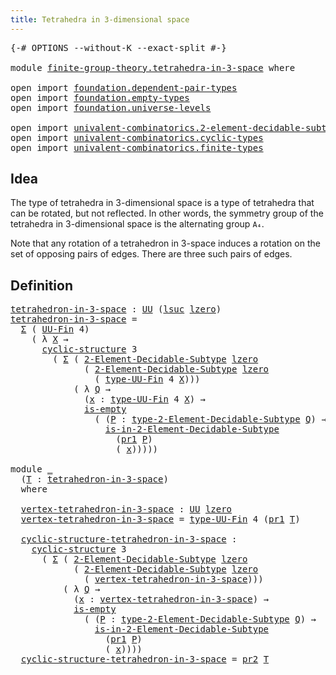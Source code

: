 ```yaml
---
title: Tetrahedra in 3-dimensional space
---
```


<pre class="Agda"><a id="59" class="Symbol">{-#</a> <a id="63" class="Keyword">OPTIONS</a> <a id="71" class="Pragma">--without-K</a> <a id="83" class="Pragma">--exact-split</a> <a id="97" class="Symbol">#-}</a>

<a id="102" class="Keyword">module</a> <a id="109" href="finite-group-theory.tetrahedra-in-3-space.html" class="Module">finite-group-theory.tetrahedra-in-3-space</a> <a id="151" class="Keyword">where</a>

<a id="158" class="Keyword">open</a> <a id="163" class="Keyword">import</a> <a id="170" href="foundation.dependent-pair-types.html" class="Module">foundation.dependent-pair-types</a>
<a id="202" class="Keyword">open</a> <a id="207" class="Keyword">import</a> <a id="214" href="foundation.empty-types.html" class="Module">foundation.empty-types</a>
<a id="237" class="Keyword">open</a> <a id="242" class="Keyword">import</a> <a id="249" href="foundation.universe-levels.html" class="Module">foundation.universe-levels</a>

<a id="277" class="Keyword">open</a> <a id="282" class="Keyword">import</a> <a id="289" href="univalent-combinatorics.2-element-decidable-subtypes.html" class="Module">univalent-combinatorics.2-element-decidable-subtypes</a>
<a id="342" class="Keyword">open</a> <a id="347" class="Keyword">import</a> <a id="354" href="univalent-combinatorics.cyclic-types.html" class="Module">univalent-combinatorics.cyclic-types</a>
<a id="391" class="Keyword">open</a> <a id="396" class="Keyword">import</a> <a id="403" href="univalent-combinatorics.finite-types.html" class="Module">univalent-combinatorics.finite-types</a>
</pre>
## Idea

The type of tetrahedra in 3-dimensional space is a type of tetrahedra that can be rotated, but not reflected. In other words, the symmetry group of the tetrahedra in 3-dimensional space is the alternating group `A₄`.

Note that any rotation of a tetrahedron in 3-space induces a rotation on the set of opposing pairs of edges. There are three such pairs of edges.

## Definition

<pre class="Agda"><a id="tetrahedron-in-3-space"></a><a id="842" href="finite-group-theory.tetrahedra-in-3-space.html#842" class="Function">tetrahedron-in-3-space</a> <a id="865" class="Symbol">:</a> <a id="867" href="foundation-core.universe-levels.html#235" class="Primitive">UU</a> <a id="870" class="Symbol">(</a><a id="871" href="Agda.Primitive.html#780" class="Primitive">lsuc</a> <a id="876" href="Agda.Primitive.html#764" class="Primitive">lzero</a><a id="881" class="Symbol">)</a>
<a id="883" href="finite-group-theory.tetrahedra-in-3-space.html#842" class="Function">tetrahedron-in-3-space</a> <a id="906" class="Symbol">=</a>
  <a id="910" href="foundation-core.dependent-pair-types.html#515" class="Record">Σ</a> <a id="912" class="Symbol">(</a> <a id="914" href="univalent-combinatorics.finite-types.html#5856" class="Function">UU-Fin</a> <a id="921" class="Number">4</a><a id="922" class="Symbol">)</a>
    <a id="928" class="Symbol">(</a> <a id="930" class="Symbol">λ</a> <a id="932" href="finite-group-theory.tetrahedra-in-3-space.html#932" class="Bound">X</a> <a id="934" class="Symbol">→</a>
      <a id="942" href="univalent-combinatorics.cyclic-types.html#5278" class="Function">cyclic-structure</a> <a id="959" class="Number">3</a>
        <a id="969" class="Symbol">(</a> <a id="971" href="foundation-core.dependent-pair-types.html#515" class="Record">Σ</a> <a id="973" class="Symbol">(</a> <a id="975" href="univalent-combinatorics.2-element-decidable-subtypes.html#4845" class="Function">2-Element-Decidable-Subtype</a> <a id="1003" href="Agda.Primitive.html#764" class="Primitive">lzero</a>
              <a id="1023" class="Symbol">(</a> <a id="1025" href="univalent-combinatorics.2-element-decidable-subtypes.html#4845" class="Function">2-Element-Decidable-Subtype</a> <a id="1053" href="Agda.Primitive.html#764" class="Primitive">lzero</a>
                <a id="1075" class="Symbol">(</a> <a id="1077" href="univalent-combinatorics.finite-types.html#5918" class="Function">type-UU-Fin</a> <a id="1089" class="Number">4</a> <a id="1091" href="finite-group-theory.tetrahedra-in-3-space.html#932" class="Bound">X</a><a id="1092" class="Symbol">)))</a>
            <a id="1108" class="Symbol">(</a> <a id="1110" class="Symbol">λ</a> <a id="1112" href="finite-group-theory.tetrahedra-in-3-space.html#1112" class="Bound">Q</a> <a id="1114" class="Symbol">→</a>
              <a id="1130" class="Symbol">(</a><a id="1131" href="finite-group-theory.tetrahedra-in-3-space.html#1131" class="Bound">x</a> <a id="1133" class="Symbol">:</a> <a id="1135" href="univalent-combinatorics.finite-types.html#5918" class="Function">type-UU-Fin</a> <a id="1147" class="Number">4</a> <a id="1149" href="finite-group-theory.tetrahedra-in-3-space.html#932" class="Bound">X</a><a id="1150" class="Symbol">)</a> <a id="1152" class="Symbol">→</a>
              <a id="1168" href="foundation-core.empty-types.html#1228" class="Function">is-empty</a>
                <a id="1193" class="Symbol">(</a> <a id="1195" class="Symbol">(</a><a id="1196" href="finite-group-theory.tetrahedra-in-3-space.html#1196" class="Bound">P</a> <a id="1198" class="Symbol">:</a> <a id="1200" href="univalent-combinatorics.2-element-decidable-subtypes.html#6347" class="Function">type-2-Element-Decidable-Subtype</a> <a id="1233" href="finite-group-theory.tetrahedra-in-3-space.html#1112" class="Bound">Q</a><a id="1234" class="Symbol">)</a> <a id="1236" class="Symbol">→</a>
                  <a id="1256" href="univalent-combinatorics.2-element-decidable-subtypes.html#5726" class="Function">is-in-2-Element-Decidable-Subtype</a>
                    <a id="1310" class="Symbol">(</a><a id="1311" href="foundation-core.dependent-pair-types.html#605" class="Field">pr1</a> <a id="1315" href="finite-group-theory.tetrahedra-in-3-space.html#1196" class="Bound">P</a><a id="1316" class="Symbol">)</a>
                    <a id="1338" class="Symbol">(</a> <a id="1340" href="finite-group-theory.tetrahedra-in-3-space.html#1131" class="Bound">x</a><a id="1341" class="Symbol">)))))</a>

<a id="1348" class="Keyword">module</a> <a id="1355" href="finite-group-theory.tetrahedra-in-3-space.html#1355" class="Module">_</a>
  <a id="1359" class="Symbol">(</a><a id="1360" href="finite-group-theory.tetrahedra-in-3-space.html#1360" class="Bound">T</a> <a id="1362" class="Symbol">:</a> <a id="1364" href="finite-group-theory.tetrahedra-in-3-space.html#842" class="Function">tetrahedron-in-3-space</a><a id="1386" class="Symbol">)</a>
  <a id="1390" class="Keyword">where</a>

  <a id="1399" href="finite-group-theory.tetrahedra-in-3-space.html#1399" class="Function">vertex-tetrahedron-in-3-space</a> <a id="1429" class="Symbol">:</a> <a id="1431" href="foundation-core.universe-levels.html#235" class="Primitive">UU</a> <a id="1434" href="Agda.Primitive.html#764" class="Primitive">lzero</a>
  <a id="1442" href="finite-group-theory.tetrahedra-in-3-space.html#1399" class="Function">vertex-tetrahedron-in-3-space</a> <a id="1472" class="Symbol">=</a> <a id="1474" href="univalent-combinatorics.finite-types.html#5918" class="Function">type-UU-Fin</a> <a id="1486" class="Number">4</a> <a id="1488" class="Symbol">(</a><a id="1489" href="foundation-core.dependent-pair-types.html#605" class="Field">pr1</a> <a id="1493" href="finite-group-theory.tetrahedra-in-3-space.html#1360" class="Bound">T</a><a id="1494" class="Symbol">)</a>

  <a id="1499" href="finite-group-theory.tetrahedra-in-3-space.html#1499" class="Function">cyclic-structure-tetrahedron-in-3-space</a> <a id="1539" class="Symbol">:</a>
    <a id="1545" href="univalent-combinatorics.cyclic-types.html#5278" class="Function">cyclic-structure</a> <a id="1562" class="Number">3</a>
      <a id="1570" class="Symbol">(</a> <a id="1572" href="foundation-core.dependent-pair-types.html#515" class="Record">Σ</a> <a id="1574" class="Symbol">(</a> <a id="1576" href="univalent-combinatorics.2-element-decidable-subtypes.html#4845" class="Function">2-Element-Decidable-Subtype</a> <a id="1604" href="Agda.Primitive.html#764" class="Primitive">lzero</a>
            <a id="1622" class="Symbol">(</a> <a id="1624" href="univalent-combinatorics.2-element-decidable-subtypes.html#4845" class="Function">2-Element-Decidable-Subtype</a> <a id="1652" href="Agda.Primitive.html#764" class="Primitive">lzero</a>
              <a id="1672" class="Symbol">(</a> <a id="1674" href="finite-group-theory.tetrahedra-in-3-space.html#1399" class="Function">vertex-tetrahedron-in-3-space</a><a id="1703" class="Symbol">)))</a>
          <a id="1717" class="Symbol">(</a> <a id="1719" class="Symbol">λ</a> <a id="1721" href="finite-group-theory.tetrahedra-in-3-space.html#1721" class="Bound">Q</a> <a id="1723" class="Symbol">→</a>
            <a id="1737" class="Symbol">(</a><a id="1738" href="finite-group-theory.tetrahedra-in-3-space.html#1738" class="Bound">x</a> <a id="1740" class="Symbol">:</a> <a id="1742" href="finite-group-theory.tetrahedra-in-3-space.html#1399" class="Function">vertex-tetrahedron-in-3-space</a><a id="1771" class="Symbol">)</a> <a id="1773" class="Symbol">→</a>
            <a id="1787" href="foundation-core.empty-types.html#1228" class="Function">is-empty</a>
              <a id="1810" class="Symbol">(</a> <a id="1812" class="Symbol">(</a><a id="1813" href="finite-group-theory.tetrahedra-in-3-space.html#1813" class="Bound">P</a> <a id="1815" class="Symbol">:</a> <a id="1817" href="univalent-combinatorics.2-element-decidable-subtypes.html#6347" class="Function">type-2-Element-Decidable-Subtype</a> <a id="1850" href="finite-group-theory.tetrahedra-in-3-space.html#1721" class="Bound">Q</a><a id="1851" class="Symbol">)</a> <a id="1853" class="Symbol">→</a>
                <a id="1871" href="univalent-combinatorics.2-element-decidable-subtypes.html#5726" class="Function">is-in-2-Element-Decidable-Subtype</a>
                  <a id="1923" class="Symbol">(</a><a id="1924" href="foundation-core.dependent-pair-types.html#605" class="Field">pr1</a> <a id="1928" href="finite-group-theory.tetrahedra-in-3-space.html#1813" class="Bound">P</a><a id="1929" class="Symbol">)</a>
                  <a id="1949" class="Symbol">(</a> <a id="1951" href="finite-group-theory.tetrahedra-in-3-space.html#1738" class="Bound">x</a><a id="1952" class="Symbol">))))</a>
  <a id="1959" href="finite-group-theory.tetrahedra-in-3-space.html#1499" class="Function">cyclic-structure-tetrahedron-in-3-space</a> <a id="1999" class="Symbol">=</a> <a id="2001" href="foundation-core.dependent-pair-types.html#617" class="Field">pr2</a> <a id="2005" href="finite-group-theory.tetrahedra-in-3-space.html#1360" class="Bound">T</a>
</pre>